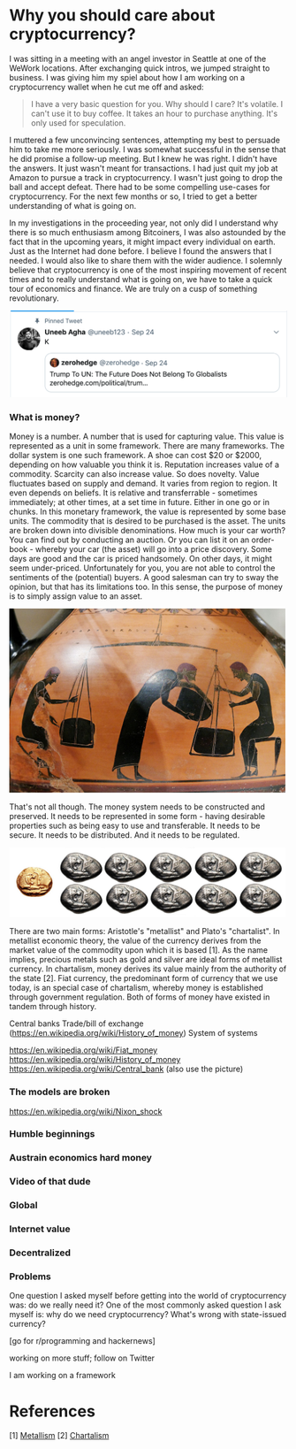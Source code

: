 # Why you should care about cryptocurrency?

I was sitting in a meeting with an angel investor in Seattle at one of the WeWork locations. After exchanging quick intros, we jumped straight to business. I was giving him my spiel about how I am working on a cryptocurrency wallet when he cut me off and asked:

> I have a very basic question for you. Why should I care? It's volatile. I can't use it to buy coffee. It takes an hour to purchase anything. It's only used for speculation.

I muttered a few unconvincing sentences, attempting my best to persuade him to take me more seriously. I was somewhat successful in the sense that he did promise a follow-up meeting. But I knew he was right. I didn't have the answers. It just wasn't meant for transactions. I had just quit my job at Amazon to pursue a track in cryptocurrency. I wasn't just going to drop the ball and accept defeat. There had to be some compelling use-cases for cryptocurrency. For the next few months or so, I tried to get a better understanding of what is going on.

In my investigations in the proceeding year, not only did I understand why there is so much enthusiasm among Bitcoiners, I was also astounded by the fact that in the upcoming years, it might impact every individual on earth. Just as the Internet had done before. I believe I found the answers that I needed. I would also like to share them with the wider audience. I solemnly believe that cryptocurrency is one of the most inspiring movement of recent times and to really understand what is going on, we have to take a quick tour of economics and finance. We are truly on a cusp of something revolutionary.

<img src="tweet.png" alt="Globalist" width="600"/>

### What is money?

Money is a number. A number that is used for capturing value. This value is represented as a unit in some framework. There are many frameworks. The dollar system is one such framework. A shoe can cost \$20 or \$2000, depending on how valuable you think it is. Reputation increases value of a commodity. Scarcity can also increase value. So does novelty. Value fluctuates based on supply and demand. It varies from region to region. It even depends on beliefs. It is relative and transferrable - sometimes immediately; at other times, at a set time in future. Either in one go or in chunks. In this monetary framework, the value is represented by some base units. The commodity that is desired to be purchased is the asset. The units are broken down into divisible denominations. How much is your car worth? You can find out by conducting an auction. Or you can list it on an order-book - whereby your car (the asset) will go into a price discovery. Some days are good and the car is priced handsomely. On other days, it might seem under-priced. Unfortunately for you, you are not able to control the sentiments of the (potential) buyers. A good salesman can try to sway the opinion, but that has its limitations too. In this sense, the purpose of money is to simply assign value to an asset.

<img src="ancient-greece.jpg" alt="Ancient Greece" width="500"/>

That's not all though. The money system needs to be constructed and preserved. It needs to be represented in some form - having desirable properties such as being easy to use and transferable. It needs to be secure. It needs to be distributed. And it needs to be regulated.

<img src="coins.jpg" alt="Metallism" width="500"/>

There are two main forms: Aristotle's "metallist" and Plato's "chartalist". In metallist economic theory, the value of the currency derives from the market value of the commodity upon which it is based [1]. As the name implies, precious metals such as gold and silver are ideal forms of metallist currency. In chartalism, money derives its value mainly from the authority of the state [2]. Fiat currency, the predominant form of currency that we use today, is an special case of chartalism, whereby money is established through government regulation. Both of forms of money have existed in tandem through history.

Central banks
Trade/bill of exchange (https://en.wikipedia.org/wiki/History_of_money)
System of systems

https://en.wikipedia.org/wiki/Fiat_money
https://en.wikipedia.org/wiki/History_of_money
https://en.wikipedia.org/wiki/Central_bank (also use the picture)

### The models are broken

https://en.wikipedia.org/wiki/Nixon_shock

### Humble beginnings

### Austrain economics hard money

### Video of that dude

### Global

### Internet value

### Decentralized

### Problems

One question I asked myself before getting into the world of cryptocurrency was: do we really need it?
One of the most commonly asked question I ask myself is: why do we need cryptocurrency? What's wrong with state-issued currency?

[go for r/programming and hackernews]

working on more stuff; follow on Twitter

I am working on a framework

# References

[1]&nbsp;[Metallism](https://en.wikipedia.org/wiki/Metallism)
[2]&nbsp;[Chartalism](https://en.wikipedia.org/wiki/Chartalism)
